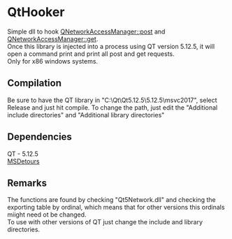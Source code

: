 # QtHooker
Simple dll to hook [QNetworkAccessManager::post](https://doc.qt.io/qt-5/qnetworkaccessmanager.html#post) and [QNetworkAccessManager::get](https://doc.qt.io/qt-5/qnetworkaccessmanager.html#get).<br>
Once this library is injected into a process using QT version 5.12.5, it will open a command print and print all post and get requests.<br>
Only for x86 windows systems.


## Compilation
Be sure to have the QT library in "C:\Qt\Qt5.12.5\5.12.5\msvc2017", select Release and just hit compile. To change the path, just edit the "Additional include directories" and "Additional library directories"

## Dependencies
QT - 5.12.5 <br>
[MSDetours](https://github.com/microsoft/Detours)

## Remarks
The functions are found by checking "Qt5Network.dll" and checking the exporting table by ordinal, which means that for other versions this ordinals miight need ot be changed. <br>
To use with other versions of QT just change the include and library directories. 
